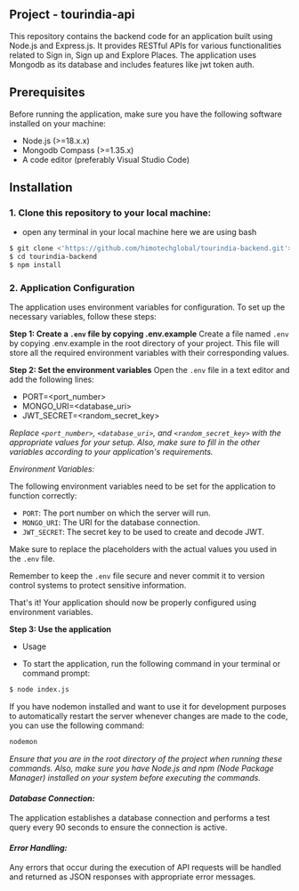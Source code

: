 ## Project - tourindia-api

This repository contains the backend code for an application built using Node.js and Express.js. It provides RESTful APIs for various functionalities related to Sign in, Sign up and Explore Places. The application uses Mongodb as its database and includes features like jwt token auth.

## Prerequisites

Before running the application, make sure you have the following software installed on your machine:

- Node.js (>=18.x.x)
- Mongodb Compass (>=1.35.x)
- A code editor (preferably Visual Studio Code)

## Installation


### 1. Clone this repository to your local machine:

- open any terminal in your local machine here we are using bash

```bash
$ git clone <'https://github.com/himotechglobal/tourindia-backend.git'>
$ cd tourindia-backend
$ npm install
```


### 2. Application Configuration

  The application uses environment variables for configuration. To set up the necessary variables, follow these steps:

**Step 1: Create a `.env` file by copying .env.example**
Create a file named `.env` by copying .env.example in the root directory of your project. This file will store all the required environment variables with their corresponding values.

**Step 2: Set the environment variables**
Open the `.env` file in a text editor and add the following lines:

- PORT=<port_number>
- MONGO_URI=<database_uri>
- JWT_SECRET=<random_secret_key>



*Replace `<port_number>`, `<database_uri>`, and `<random_secret_key>`   with the appropriate values for your setup. Also, make sure to fill in the other variables according to your application's requirements.*


*Environment Variables:*

The following environment variables need to be set for the application to function correctly:

- `PORT`: The port number on which the server will run.
- `MONGO_URI`: The URI for the database connection.
- `JWT_SECRET`: The secret key to be used to create and decode JWT. 

Make sure to replace the placeholders with the actual values you used in the `.env` file.

Remember to keep the `.env` file secure and never commit it to version control systems to protect sensitive information.

That's it! Your application should now be properly configured using environment variables.

**Step 3: Use the application**
- Usage

- To start the application, run the following command in your terminal or command prompt:

```bash
$ node index.js
```

If you have nodemon installed and want to use it for development purposes to automatically restart the server whenever changes are made to the code, you can use the following command:

```bash
nodemon
```

*Ensure that you are in the root directory of the project when running these commands. Also, make sure you have Node.js and npm (Node Package Manager) installed on your system before executing the commands.*
 
#### *Database Connection:*
  The application establishes a database connection and performs a test query every 90 seconds to ensure the connection is active.

#### *Error Handling:*
  Any errors that occur during the execution of API requests will be handled and returned as JSON responses with appropriate error messages.
